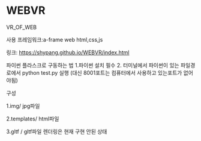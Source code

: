 # WEBVR
VR_OF_WEB


사용 프레임워크:a-frame
web html,css,js



링크: https://shypang.github.io/WEBVR/index.html



파이썬 플라스크로 구동하는 법
1.파이썬 설치 필수
2. 터미널에서 파이썬이 있는 파일경로에서 python test.py 실행 (대신 8001포트는 컴퓨터에서 사용하고 있는포트가 없어야됨)




구성

1.img/ jpg파일

2.templates/ html파일


3.gltf / gltf파일 렌더링은 현재 구현 안된 상태
